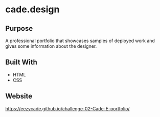 # cade.design

## Purpose
A professional portfolio that showcases samples of deployed work and gives some information about the designer.

## Built With
* HTML
* CSS

## Website
https://eezycade.github.io/challenge-02-Cade-E-portfolio/


